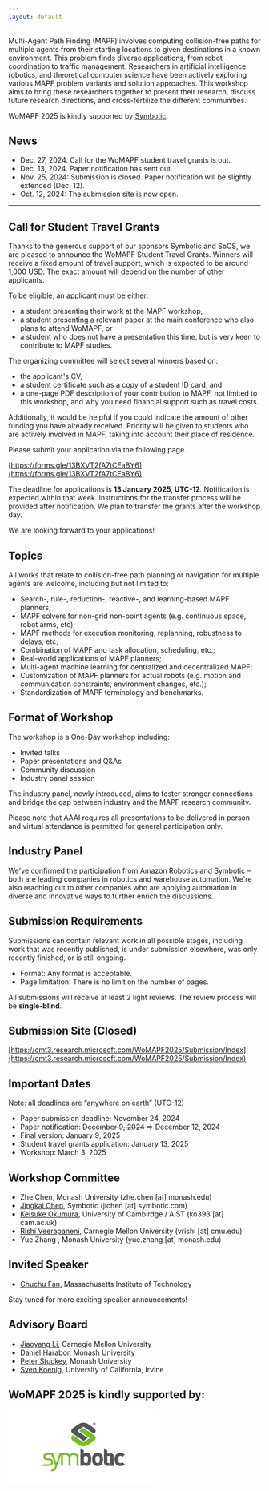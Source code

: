 ```yaml
---
layout: default
---
```


Multi-Agent Path Finding (MAPF) involves computing collision-free paths for multiple agents from their starting locations to given destinations in a known environment. This problem finds diverse applications, from robot coordination to traffic management. Researchers in artificial intelligence, robotics, and theoretical computer science have been actively exploring various MAPF problem variants and solution approaches. This workshop aims to bring these researchers together to present their research, discuss future research directions, and cross-fertilize the different communities.

WoMAPF 2025 is kindly supported by [Symbotic](https://www.symbotic.com/).

## News

- Dec. 27, 2024. Call for the WoMAPF student travel grants is out.
- Dec. 13, 2024. Paper notification has sent out.
- Nov. 25, 2024: Submission is closed. Paper notification will be slightly extended (Dec. 12).
- Oct. 12, 2024: The submission site is now open.

---

## Call for Student Travel Grants

Thanks to the generous support of our sponsors Symbotic and SoCS, we are pleased to announce the WoMAPF Student Travel Grants.
Winners will receive a fixed amount of travel support, which is expected to be around 1,000 USD.
The exact amount will depend on the number of other applicants.

To be eligible, an applicant must be either:
- a student presenting their work at the MAPF workshop,
- a student presenting a relevant paper at the main conference who also plans to attend WoMAPF, or
- a student who does not have a presentation this time, but is very keen to contribute to MAPF studies.

The organizing committee will select several winners based on:
- the applicant's CV,
- a student certificate such as a copy of a student ID card, and
- a one-page PDF description of your contribution to MAPF, not limited to this workshop, and why you need financial support such as travel costs.

Additionally, it would be helpful if you could indicate the amount of other funding you have already received. Priority will be given to students who are actively involved in MAPF, taking into account their place of residence.

Please submit your application via the following page.

[https://forms.gle/13BXVT2fA7tCEaBY6](https://forms.gle/13BXVT2fA7tCEaBY6)

The deadline for applications is __13 January 2025, UTC-12__. Notification is expected within that week.
Instructions for the transfer process will be provided after notification.
We plan to transfer the grants after the workshop day.

We are looking forward to your applications!


## Topics

All works that relate to collision-free path planning or navigation for multiple agents are welcome, including but not limited to:
- Search-, rule-, reduction-, reactive-, and learning-based MAPF planners;
- MAPF solvers for non-grid non-point agents (e.g. continuous space, robot arms, etc);
- MAPF methods for execution monitoring, replanning, robustness to delays, etc;
- Combination of MAPF and task allocation, scheduling, etc.;
- Real-world applications of MAPF planners;
- Multi-agent machine learning for centralized and decentralized MAPF;
- Customization of MAPF planners for actual robots (e.g. motion and communication constraints, environment changes, etc.);
- Standardization of MAPF terminology and benchmarks.

## Format of Workshop

The workshop is a One-Day workshop including:
- Invited talks
- Paper presentations and Q&As
- Community discussion
- Industry panel session

The industry panel, newly introduced, aims to foster stronger connections and bridge the gap between industry and the MAPF research community.

Please note that AAAI requires all presentations to be delivered in person and virtual attendance is permitted for general participation only.

## Industry Panel

We've confirmed the participation from Amazon Robotics and Symbotic – both are leading companies in robotics and warehouse automation. We're also reaching out to other companies who are applying automation in diverse and innovative ways to further enrich the discussions.


## Submission Requirements

Submissions can contain relevant work in all possible stages, including work that was recently published, is under submission elsewhere, was only recently finished, or is still ongoing.

- Format: Any format is acceptable.
- Page limitation: There is no limit on the number of pages.

All submissions will receive at least 2 light reviews.
The review process will be __single-blind__.


## Submission Site (Closed)

[https://cmt3.research.microsoft.com/WoMAPF2025/Submission/Index](https://cmt3.research.microsoft.com/WoMAPF2025/Submission/Index)


## Important Dates

Note: all deadlines are “anywhere on earth” (UTC-12)

- Paper submission deadline: November 24, 2024
- Paper notification: ~~December 9, 2024~~ => December 12, 2024
- Final version: January 9, 2025
- Student travel grants application: January 13, 2025
- Workshop: March 3, 2025


## Workshop Committee

- Zhe Chen, Monash University (zhe.chen [at] monash.edu)
- [Jingkai Chen](https://jkchengh.github.io/), Symbotic (jichen [at] symbotic.com)
- [Keisuke Okumura](https://kei18.github.io/), University of Cambirdge / AIST (ko393 [at] cam.ac.uk)
- [Rishi Veerapaneni](https://rishi-v.github.io/), Carnegie Mellon University (vrishi [at] cmu.edu)
- Yue Zhang , Monash University (yue.zhang [at] monash.edu)


## Invited Speaker

- [Chuchu Fan](https://chuchu.mit.edu/), Massachusetts Institute of Technology

Stay tuned for more exciting speaker announcements!

## Advisory Board

- [Jiaoyang Li](https://jiaoyangli.me/), Carnegie Mellon University
- [Daniel Harabor](https://harabor.net/daniel/), Monash University
- [Peter Stuckey](https://research.monash.edu/en/persons/peter-stuckey), Monash University
- [Sven Koenig](https://idm-lab.org/), University of California, Irvine

## WoMAPF 2025 is kindly supported by:

<a href="https://www.symbotic.com"><img src="./images/SymboticLogo.jpg" width="300"/></a>
